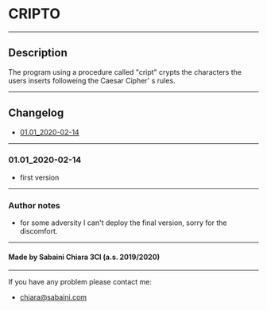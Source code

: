 # CRIPTO

---

## Description

The program using a procedure called "cript" crypts the characters the users inserts followeing the Caesar Cipher' s rules.

---

## Changelog 
- [01.01_2020-02-14](#0101_2020-02-14)
  
---

### 01.01_2020-02-14
- first version
 
---
### Author notes
- for some adversity I can't deploy the final version, sorry for the discomfort. 
---

#### Made by Sabaini Chiara 3CI (a.s. 2019/2020)

---
If you have any problem please contact me:
- chiara@sabaini.com
